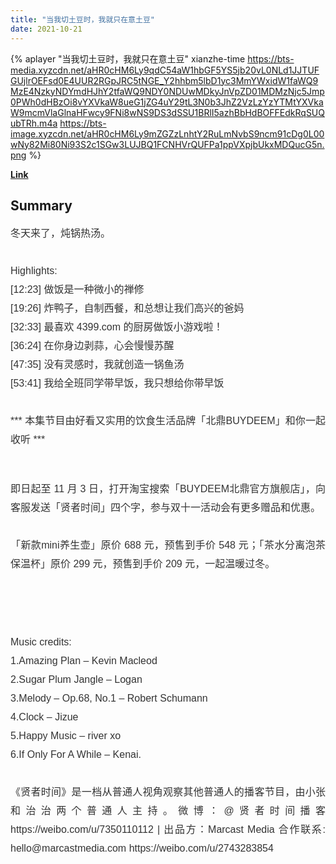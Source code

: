 ```yaml
---
title: "当我切土豆时，我就只在意土豆"
date: 2021-10-21
---
```


{% aplayer "当我切土豆时，我就只在意土豆" xianzhe-time  https://bts-media.xyzcdn.net/aHR0cHM6Ly9qdC54aW1hbGF5YS5jb20vL0NLd1JJTUFGUjlrOEFsd0E4UUR2RGpJRC5tNGE_Y2hhbm5lbD1yc3MmYWxidW1faWQ9MzE4NzkyNDYmdHJhY2tfaWQ9NDY0NDUwMDkyJnVpZD01MDMzNjc5Jmp0PWh0dHBzOi8vYXVkaW8ueG1jZG4uY29tL3N0b3JhZ2VzLzYzYTMtYXVkaW9mcmVlaGlnaHFwcy9FNi8wNS9DS3dSSU1BRlI5azhBbHdBOFFEdkRqSUQubTRh.m4a https://bts-image.xyzcdn.net/aHR0cHM6Ly9mZGZzLnhtY2RuLmNvbS9ncm91cDg0L00wNy82Mi80Ni93S2c1SGw3LUJBQ1FCNHVrQUFPa1ppVXpjbUkxMDQucG5n.png %}

**[Link](https://www.xiaoyuzhoufm.com/episode/61713d3dc4970d10b41ec26f)**

## Summary
<p style="color: #333333; font-weight: normal; font-size: 16px; line-height: 30px; font-family: Helvetica,Arial,sans-serif; text-align: justify;">冬天来了，炖锅热汤。<br /><br />Highlights:<br />[12:23] 做饭是一种微小的禅修<br />[19:26] 炸鸭子，自制西餐，和总想让我们高兴的爸妈<br />[32:33] 最喜欢 4399.com 的厨房做饭小游戏啦！<br />[36:24] 在你身边剥蒜，心会慢慢苏醒<br />[47:35] 没有灵感时，我就创造一锅鱼汤<br />[53:41] 我给全班同学带早饭，我只想给你带早饭<br /><br />*** 本集节目由好看又实用的饮食生活品牌「北鼎BUYDEEM」和你一起收听 ***<br /></p><span><br /></span><p style="color: #333333; font-weight: normal; font-size: 16px; line-height: 30px; font-family: Helvetica,Arial,sans-serif; text-align: justify;">即日起至 11 月 3 日，打开淘宝搜索「BUYDEEM北鼎官方旗舰店」，向客服发送「贤者时间」四个字，参与双十一活动会有更多赠品和优惠。<br /><br />「新款mini养生壶」原价 688 元，预售到手价 548 元；「茶水分离泡茶保温杯」原价 299 元，预售到手价 209 元，一起温暖过冬。</p><span><br /></span><p style="color: #333333; font-weight: normal; font-size: 16px; line-height: 30px; font-family: Helvetica,Arial,sans-serif; text-align: justify;"><img alt="" src="http://imagev2.xmcdn.com/storages/438c-audiofreehighqps/57/8F/CMCoOR4FRvVEABhlRwDu00of.png!op_type=4&amp;device_type=ios&amp;upload_type=attachment&amp;name=mobile_large" /><br /></p><p style="color: #333333; font-weight: normal; font-size: 16px; line-height: 30px; font-family: Helvetica,Arial,sans-serif; text-align: justify;"><br />Music credits:<br />1.Amazing Plan – Kevin Macleod<br />2.Sugar Plum Jangle – Logan<br />3.Melody – Op.68, No.1 – Robert Schumann<br />4.Clock – Jizue<br />5.Happy Music – river xo<br />6.If Only For A While – Kenai.<br /><br />《贤者时间》是一档从普通人视角观察其他普通人的播客节目，由小张和治治两个普通人主持。微博：@贤者时间播客 https://weibo.com/u/7350110112 | 出品方：Marcast Media 合作联系: hello@marcastmedia.com https://weibo.com/u/2743283854<br /></p>
    